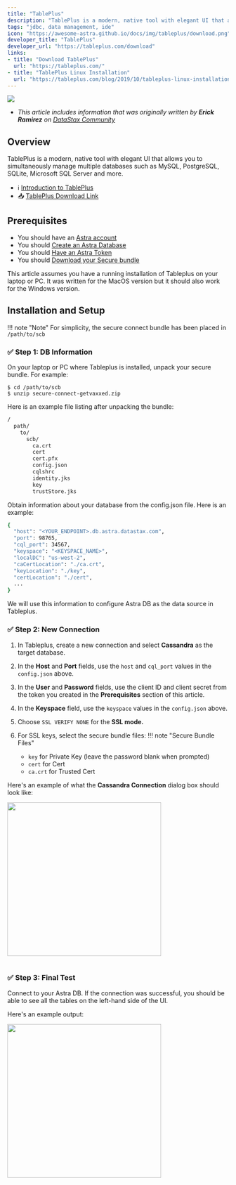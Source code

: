 ```yaml
---
title: "TablePlus"
description: "TablePlus is a modern, native tool with elegant UI that allows you to simultaneously manage multiple databases such as MySQL, PostgreSQL, SQLite, Microsoft SQL Server and more."
tags: "jdbc, data management, ide"
icon: "https://awesome-astra.github.io/docs/img/tableplus/download.png"
developer_title: "TablePlus"
developer_url: "https://tableplus.com/download"
links:
- title: "Download TablePlus"
  url: "https://tableplus.com/"
- title: "TablePlus Linux Installation"
  url: "https://tableplus.com/blog/2019/10/tableplus-linux-installation.html"
---
```

<div class="nosurface" markdown="1">

<img src="https://awesome-astra.github.io/docs/img/tableplus/download.png" />


- _This article includes information that was originally written by **Erick Ramirez** on [DataStax Community](https://community.datastax.com/articles/12299/how-to-connect-to-astra-db-from-tableplus.html)_
</div>

## Overview

TablePlus is a modern, native tool with elegant UI that allows you to simultaneously manage multiple databases such as MySQL, PostgreSQL, SQLite, Microsoft SQL Server and more.

- <span class="nosurface">ℹ️ </span>[Introduction to TablePlus](https://docs.tableplus.com/getting-started)
- <span class="nosurface">📥 </span>[TablePlus Download Link](https://docs.tableplus.com/#download-and-install)

## Prerequisites

<ul class="prerequisites">
  <li class="nosurface">You should have an <a href="https://astra.dev/3B7HcYo">Astra account</a></li>
  <li class="nosurface">You should <a href="https://awesome-astra.github.io/docs/pages/astra/create-instance/">Create an Astra Database</a></li>
  <li class="nosurface">You should <a href="https://awesome-astra.github.io/docs/pages/astra/create-token/">Have an Astra Token</a></li>
  <li class="nosurface">You should <a href="https://awesome-astra.github.io/docs/pages/astra/download-scb/">Download your Secure bundle</a></li>
</ul>

This article assumes you have a running installation of Tableplus on your laptop or PC. It was written for the MacOS version but it should also work for the Windows version.

## Installation and Setup

!!! note "Note" 
  For simplicity, the secure connect bundle has been placed in `/path/to/scb`

### <span class="nosurface">✅ Step 1:</span> DB Information

On your laptop or PC where Tableplus is installed, unpack your secure bundle. For example:

```
$ cd /path/to/scb
$ unzip secure-connect-getvaxxed.zip
```

Here is an example file listing after unpacking the bundle:

```bash
/
  path/
    to/
      scb/
        ca.crt
        cert
        cert.pfx
        config.json
        cqlshrc
        identity.jks
        key
        trustStore.jks
```

Obtain information about your database from the config.json file. Here is an example:

```bash
{
  "host": "<YOUR_ENDPOINT>.db.astra.datastax.com",
  "port": 98765,
  "cql_port": 34567,
  "keyspace": "<KEYSPACE_NAME>",
  "localDC": "us-west-2",
  "caCertLocation": "./ca.crt",
  "keyLocation": "./key",
  "certLocation": "./cert",
  ...
}
```

We will use this information to configure Astra DB as the data source in Tableplus.

### <span class="nosurface">✅ Step 2:</span> New Connection

1. In Tableplus, create a new connection and select **Cassandra** as the target database.

2. In the **Host** and **Port** fields, use the `host` and `cql_port` values in the `config.json` above.

3. In the **User** and **Password** fields, use the client ID and client secret from the token you created in the **Prerequisites** section of this article.

4. In the **Keyspace** field, use the `keyspace` values in the `config.json` above.

5. Choose `SSL VERIFY NONE` for the **SSL mode.**

6. For SSL keys, select the secure bundle files:
!!! note "Secure Bundle Files"
    - `key` for Private Key (leave the password blank when prompted)
    - `cert` for Cert
    - `ca.crt` for Trusted Cert


Here's an example of what the **Cassandra Connection** dialog box should look like:

<img src="https://awesome-astra.github.io/docs/img/tableplus/tableplus_connection_page_updated.png" height="350px" />
<br /><br />

### <span class="nosurface">✅ Step 3:</span> Final Test

Connect to your Astra DB. If the connection was successful, you should be able to see all the tables on the left-hand side of the UI.

Here's an example output:

<img src="https://awesome-astra.github.io/docs/img/tableplus/2384-tableplus-astra-connected.png" height="350px" />
